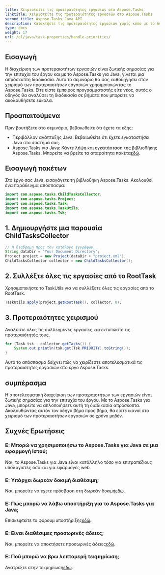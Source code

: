 ```yaml
---
title: Χειριστείτε τις προτεραιότητες εργασιών στο Aspose.Tasks
linktitle: Χειριστείτε τις προτεραιότητες εργασιών στο Aspose.Tasks
second_title: Aspose.Tasks Java API
description: Κατακτήστε τις προτεραιότητες εργασιών χωρίς κόπο με το Aspose.Tasks για Java. Ακολουθήστε αυτόν τον οδηγό για απρόσκοπτο χειρισμό. Αναβαθμίστε τις δεξιότητες διαχείρισης έργου!
type: docs
weight: 17
url: /el/java/task-properties/handle-priorities/
---
```

## Εισαγωγή
Η διαχείριση των προτεραιοτήτων εργασιών είναι ζωτικής σημασίας για την επιτυχία του έργου και με το Aspose.Tasks για Java, γίνεται μια απρόσκοπτη διαδικασία. Αυτό το σεμινάριο θα σας καθοδηγήσει στον χειρισμό των προτεραιοτήτων εργασιών χρησιμοποιώντας το Aspose.Tasks. Είτε είστε έμπειρος προγραμματιστής είτε νέος, αυτός ο οδηγός θα αναλύσει τη διαδικασία σε βήματα που μπορείτε να ακολουθήσετε εύκολα.
## Προαπαιτούμενα
Πριν βουτήξετε στο σεμινάριο, βεβαιωθείτε ότι έχετε τα εξής:
- Περιβάλλον ανάπτυξης Java: Βεβαιωθείτε ότι έχετε εγκαταστήσει Java στο σύστημά σας.
-  Aspose.Tasks για Java: Κάντε λήψη και εγκατάσταση της βιβλιοθήκης Aspose.Tasks. Μπορείτε να βρείτε τα απαραίτητα πακέτα[εδώ](https://releases.aspose.com/tasks/java/).
## Εισαγωγή πακέτων
Στο έργο σας Java, εισαγάγετε τη βιβλιοθήκη Aspose.Tasks. Ακολουθεί ένα παράδειγμα απόσπασμα:
```java
import com.aspose.tasks.ChildTasksCollector;
import com.aspose.tasks.Project;
import com.aspose.tasks.Task;
import com.aspose.tasks.TaskUtils;
import com.aspose.tasks.Tsk;
```
## 1. Δημιουργήστε μια παρουσία ChildTasksCollector
```java
// Η διαδρομή προς τον κατάλογο εγγράφων.
String dataDir = "Your Document Directory";
Project project = new Project(dataDir + "project.xml");
ChildTasksCollector collector = new ChildTasksCollector();
```
## 2. Συλλέξτε όλες τις εργασίες από το RootTask
Χρησιμοποιήστε το TaskUtils για να συλλέξετε όλες τις εργασίες από το RootTask.
```java
TaskUtils.apply(project.getRootTask(), collector, 0);
```
## 3. Προτεραιότητες χειρισμού
Αναλύστε όλες τις συλλεγμένες εργασίες και εκτυπώστε τις προτεραιότητές τους.
```java
for (Task tsk : collector.getTasks()) {
    System.out.println(tsk.get(Tsk.PRIORITY).toString());
}
```
Αυτό το απόσπασμα δείχνει πώς να χειρίζεστε αποτελεσματικά τις προτεραιότητες εργασιών στο έργο Aspose.Tasks.

## συμπέρασμα
Η αποτελεσματική διαχείριση των προτεραιοτήτων των εργασιών είναι ζωτικής σημασίας για την επιτυχία του έργου. Με το Aspose.Tasks για Java, μπορείτε να απλοποιήσετε αυτή τη διαδικασία απρόσκοπτα. Ακολουθώντας αυτόν τον οδηγό βήμα προς βήμα, θα είστε ικανοί στο χειρισμό των προτεραιοτήτων εργασιών σε χρόνο μηδέν.
## Συχνές Ερωτήσεις
### Ε: Μπορώ να χρησιμοποιήσω το Aspose.Tasks για Java σε μια εφαρμογή Ιστού;
Ναι, το Aspose.Tasks για Java είναι κατάλληλο τόσο για επιτραπέζιους υπολογιστές όσο και για εφαρμογές web.
### Ε: Υπάρχει δωρεάν δοκιμή διαθέσιμη;
 Ναι, μπορείτε να έχετε πρόσβαση στη δωρεάν δοκιμή[εδώ](https://releases.aspose.com/).
### Ε: Πώς μπορώ να λάβω υποστήριξη για το Aspose.Tasks για Java;
 Επισκεφτείτε το φόρουμ υποστήριξης[εδώ](https://forum.aspose.com/c/tasks/15).
### Ε: Είναι διαθέσιμες προσωρινές άδειες;
 Ναι, μπορείτε να αποκτήσετε προσωρινές άδειες[εδώ](https://purchase.aspose.com/temporary-license/).
### Ε: Πού μπορώ να βρω λεπτομερή τεκμηρίωση;
 Ανατρέξτε στην τεκμηρίωση[εδώ](https://reference.aspose.com/tasks/java/).